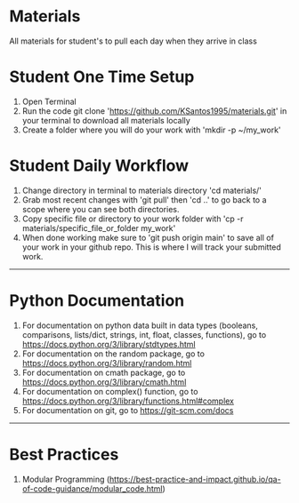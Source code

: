 # Materials

All materials for student's to pull each day when they arrive in class

# Student One Time Setup

1. Open Terminal
2. Run the code git clone 'https://github.com/KSantos1995/materials.git' in your terminal to download all materials locally
3. Create a folder where you will do your work with 'mkdir -p ~/my_work'

# Student Daily Workflow

1. Change directory in terminal to materials directory 'cd materials/'
2. Grab most recent changes with 'git pull' then 'cd ..' to go back to a scope where you can see both directories.
3. Copy specific file or directory to your work folder with 'cp -r materials/specific_file_or_folder my_work'
4. When done working make sure to 'git push origin main' to save all of your work in your github repo. This is where I will track your submitted work.

- - - - - - - - - - - - - - - - - - - - - - - - - - - - - - - - - - - - - - 

# Python Documentation

1. For documentation on python data built in data types (booleans, comparisons, lists/dict, strings, int, float, classes, functions), go to https://docs.python.org/3/library/stdtypes.html
2. For documentation on the random package, go to https://docs.python.org/3/library/random.html
3. For documentation on cmath package, go to https://docs.python.org/3/library/cmath.html
3. For documentation on complex() function, go to https://docs.python.org/3/library/functions.html#complex
3. For documentation on git, go to https://git-scm.com/docs

- - - - - - - - - - - - - - - - - - - - - - - - - - - - - - - - - - - - - - 

# Best Practices 

1. Modular Programming (https://best-practice-and-impact.github.io/qa-of-code-guidance/modular_code.html)
